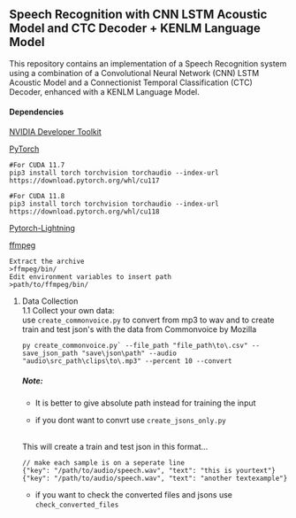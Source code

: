 ## Speech Recognition with CNN LSTM Acoustic Model and CTC Decoder + KENLM Language Model
This repository contains an implementation of a Speech Recognition system using a combination of a Convolutional Neural Network (CNN) LSTM Acoustic Model and a Connectionist Temporal Classification (CTC) Decoder, enhanced with a KENLM Language Model.

#### Dependencies
[NVIDIA Developer Toolkit](https://developer.nvidia.com/cuda-11-7-0-download-archive)

[PyTorch](https://pytorch.org/)

```
#For CUDA 11.7
pip3 install torch torchvision torchaudio --index-url https://download.pytorch.org/whl/cu117

#For CUDA 11.8
pip3 install torch torchvision torchaudio --index-url https://download.pytorch.org/whl/cu118
```
[Pytorch-Lightning](https://www.pytorchlightning.ai/index.html)

[ffmpeg](https://www.ffmpeg.org/)
```
Extract the archive
>ffmpeg/bin/
Edit environment variables to insert path 
>path/to/ffmpeg/bin/
```

1. Data Collection <br>
    1.1 Collect your own data: <br> 
            use `create_commonvoice.py` to convert from mp3 to wav and to create train and test json's with the data from Commonvoice by Mozilla
    ```
    py create_commonvoice.py` --file_path "file_path\to\.csv" --save_json_path "save\json\path" --audio "audio\src_path\clips\to\.mp3" --percent 10 --convert

    ```
    ##### Note:
    - It is better to give absolute path instead for training the input 

    - if you dont want to convrt use `create_jsons_only.py`
    <br>
    This will create a train and test json in this format...

    ```
    // make each sample is on a seperate line
    {"key": "/path/to/audio/speech.wav", "text": "this is yourtext"}
    {"key": "/path/to/audio/speech.wav", "text": "another textexample"}
    ```
   - if you want to check the converted files and jsons use `check_converted_files`
